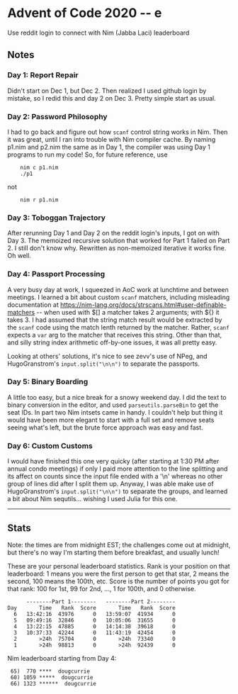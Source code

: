 # Advent of Code 2020 -- e

Use reddit login to connect with Nim (Jabba Laci) leaderboard

## Notes

### Day 1: Report Repair ###

Didn't start on Dec 1, but Dec 2. Then realized I used github login by mistake,
so I redid this and day 2 on Dec 3. Pretty simple start as usual.

### Day 2: Password Philosophy ###

I had to go back and figure out how `scanf` control string works in Nim. Then it
was great, until I ran into trouble with Nim compiler cache. By naming p1.nim
and p2.nim the same as in Day 1, the compiler was using Day 1 programs to run my
code! So, for future reference, use
```
    nim c p1.nim
    ./p1
```
not
```
    nim r p1.nim
```

### Day 3: Toboggan Trajectory ###

After rerunning Day 1 and Day 2 on the reddit login's inputs, I got on with Day
3. The memoized recursive solution that worked for Part 1 failed on Part 2. I
still don't know why. Rewritten as non-memoized iterative it works fine. Oh
well.

### Day 4: Passport Processing ###

A very busy day at work, I squeezed in AoC work at lunchtime and between meetings.
I learned a bit about custom `scanf` matchers, including misleading documentation
at https://nim-lang.org/docs/strscans.html#user-definable-matchers -- when used
with $[] a matcher takes 2 arguments; with ${} it takes 3. I had assumed that the
string match result would be extracted by the `scanf` code using the match lenth
returned by the matcher. Rather, `scanf` expects a `var` arg to the matcher that
receives this string. Other than that, and silly string index arithmetic
off-by-one issues, it was all pretty easy.

Looking at others' solutions, it's nice to see zevv's use of NPeg, and
HugoGranstrom's `input.split("\n\n")` to separate the passports.

### Day 5: Binary Boarding ###

A little too easy, but a nice break for a snowy weekend day. I did the text to
binary conversion in the editor, and used `parseutils.parseBin` to get the seat
IDs. In part two Nim intsets came in handy. I couldn't help but thing it would
have been more elegant to start with a full set and remove seats seeing what's
left, but the brute force approach was easy and fast.

### Day 6: Custom Customs ###

I would have finished this one very quicky (after starting at 1:30 PM after
annual condo meetings) if only I paid more attention to the line splitting and
its affect on counts since the input file ended with a '\n' whereas no other
group of lines did after I split them up. Anyway, I was able make use of
HugoGranstrom's `input.split("\n\n")` to separate the groups, and learned a bit
about Nim sequtils... wishing I used Julia for this one.

---

## Stats

Note: the times are from midnight EST; the challenges come out at midnight, but there's no way I'm starting them before breakfast, and usually lunch!

These are your personal leaderboard statistics. Rank is your position on that leaderboard: 1 means you were the first person to get that star, 2 means the second, 100 means the 100th, etc. Score is the number of points you got for that rank: 100 for 1st, 99 for 2nd, ..., 1 for 100th, and 0 otherwise.

```
      --------Part 1--------   --------Part 2--------
Day       Time   Rank  Score       Time   Rank  Score
  6   13:42:16  43976      0   13:59:07  41934      0
  5   09:49:16  32846      0   10:05:06  31655      0
  4   13:22:15  47885      0   14:14:38  39618      0
  3   10:37:33  42244      0   11:43:19  42454      0
  2       >24h  75704      0       >24h  73340      0
  1       >24h  98813      0       >24h  92439      0
  ```

  Nim leaderboard starting from Day 4:

```
 65)  770 ****  dougcurrie
 60) 1059 *****  dougcurrie
 66) 1323 ******  dougcurrie
```
